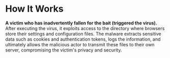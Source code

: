 # How It Works

**A victim who has inadvertently fallen for the bait (triggered the virus).**<br>
After executing the virus, it exploits access to the directory where browsers store their settings and configuration files. The malware extracts sensitive data such as cookies and authentication tokens, logs the information, and ultimately allows the malicious actor to transmit these files to their own server, compromising the victim's privacy and security.

